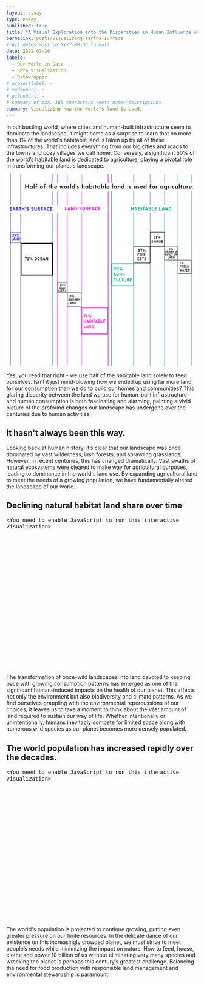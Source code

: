 ```yaml
---
layout: essay
type: essay
published: true
title: "A Visual Exploration into the Disparities in Human Influence on Earth's Surface"
permalink: posts/visualizing-earths-surface
# All dates must be YYYY-MM-DD format!
date: 2022-07-20
labels:
  - Our World in Data
  - Data Visualization
  - Datawrapper
# projectlabel: -
# mediumurl: -
# githuburl: -
# summary of max. 165 characters <meta name="description>
summary: Visualizing how the world’s land is used.
---
```


In our bustling world, where cities and human-built infrastructure seem to dominate the landscape, it might come as a surprise to learn that no more than 1% of the world's habitable land is taken up by all of these infrastructures. That includes everything from our big cities and roads to the towns and cozy villages we call home. Conversely, a significant 50% of the world’s habitable land is dedicated to agriculture, playing a pivotal role in transforming our planet's landscape.

<div class="ui hidden divider"></div>
<div style="max-width: 700px;"><img class="ui fluid image" src="/images/global-land.png"></div>

Yes, you read that right - we use half of the habitable land solely to feed ourselves. Isn't it just mind-blowing how we ended up using far more land for our consumption than we do to build our homes and communities? This glaring disparity between the land we use for human-built infrastructure and human consumption is both fascinating and alarming, painting a vivid picture of the profound changes our landscape has undergone over the centuries due to human activities.

## It hasn't always been this way.

Looking back at human history, it’s clear that our landscape was once dominated by vast wilderness, lush forests, and sprawling grasslands. However, in recent centuries, this has changed dramatically. Vast swaths of natural ecosystems were cleared to make way for agricultural purposes, leading to dominance in the world's land use. By expanding agricultural land to meet the needs of a growing population, we have fundamentally altered the landscape of our world.

## Declining natural habitat land share over time

<div style="margin-bottom: 12px; max-width: 700px; min-height:400px"><script type="text/javascript" defer src="https://datawrapper.dwcdn.net/Me5LU/embed.js?v=4" charset="utf-8"></script><noscript><span style="font-family: 'Source Code Pro', monospace;">&lt;You need to enable JavaScript to run this interactive visualization&gt;</span></noscript></div>

The transformation of once-wild landscapes into land devoted to keeping pace with growing consumption patterns has emerged as one of the significant human-induced impacts on the health of our planet. This affects not only the environment but also biodiversity and climate patterns. As we find ourselves grappling with the environmental repercussions of our choices, it leaves us to take a moment to think about the vast amount of land required to sustain our way of life. Whether intentionally or unintentionally, humans inevitably compete for limited space along with numerous wild species as our planet becomes more densely populated.

## The world population has increased rapidly over the decades.

<div style="margin-bottom: 12px; max-width: 700px; min-height:400px"><script type="text/javascript" defer src="https://datawrapper.dwcdn.net/PLq7l/embed.js?v=4" charset="utf-8"></script><noscript><span style="font-family: 'Source Code Pro', monospace;">&lt;You need to enable JavaScript to run this interactive visualization&gt;</span></noscript></div>

The world's population is projected to continue growing, putting even greater pressure on our finite resources. In the delicate dance of our existence on this increasingly crowded planet, we must strive to meet people’s needs while minimizing the impact on nature. How to feed, house, clothe and power 10 billion of us without eliminating very many species and wrecking the planet is perhaps this century’s greatest chal­lenge. Balancing the need for food production with responsible land management and environmental stewardship is paramount.
